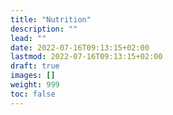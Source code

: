 ```yaml
---
title: "Nutrition"
description: ""
lead: ""
date: 2022-07-16T09:13:15+02:00
lastmod: 2022-07-16T09:13:15+02:00
draft: true
images: []
weight: 999
toc: false
---
```


